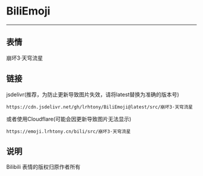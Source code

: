 # BiliEmoji
---
## 表情
崩坏3·天穹流星
## 链接
jsdelivr(推荐，为防止更新导致图片失效，请将latest替换为准确的版本号)
```
https://cdn.jsdelivr.net/gh/lrhtony/BiliEmoji@latest/src/崩坏3·天穹流星
```
或者使用Cloudflare(可能会因更新导致图片无法显示)
```
https://emoji.lrhtony.cn/bili/src/崩坏3·天穹流星
```
## 说明
Bilibili 表情的版权归原作者所有
